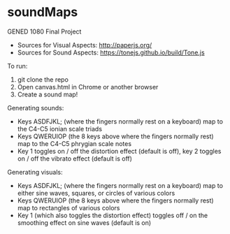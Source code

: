 # soundMaps

GENED 1080 Final Project
- Sources for Visual Aspects: http://paperjs.org/
- Sources for Sound Aspects: https://tonejs.github.io/build/Tone.js

To run:
1. git clone the repo
2. Open canvas.html in Chrome or another browser
3. Create a sound map!

Generating sounds:
- Keys ASDFJKL; (where the fingers normally rest on a keyboard) map to the C4-C5 ionian scale triads
- Keys QWERUIOP (the 8 keys above where the fingers normally rest) map to the C4-C5 phrygian scale notes
- Key 1 toggles on / off the distortion effect (default is off), key 2 toggles on / off the vibrato effect (default is off)

Generating visuals:
- Keys ASDFJKL; (where the fingers normally rest on a keyboard) map to either sine waves, squares, or circles of various colors
- Keys QWERUIOP (the 8 keys above where the fingers normally rest) map to rectangles of various colors
- Key 1 (which also toggles the distortion effect) toggles off / on the smoothing effect on sine waves (default is on)

